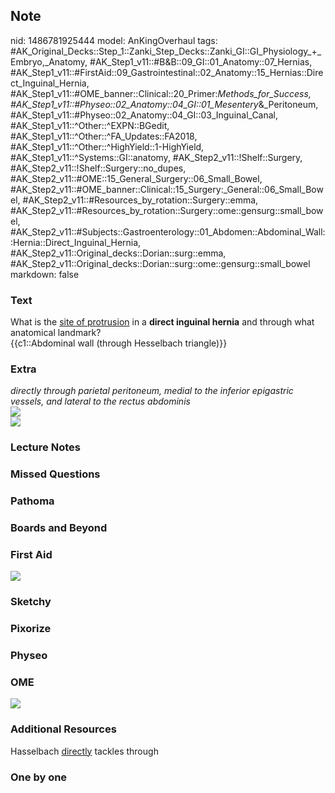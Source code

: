 ## Note
nid: 1486781925444
model: AnKingOverhaul
tags: #AK_Original_Decks::Step_1::Zanki_Step_Decks::Zanki_GI::GI_Physiology_+_Embryo,_Anatomy, #AK_Step1_v11::#B&B::09_GI::01_Anatomy::07_Hernias, #AK_Step1_v11::#FirstAid::09_Gastrointestinal::02_Anatomy::15_Hernias::Direct_Inguinal_Hernia, #AK_Step1_v11::#OME_banner::Clinical::20_Primer:_Methods_for_Success, #AK_Step1_v11::#Physeo::02_Anatomy::04_GI::01_Mesentery_&_Peritoneum, #AK_Step1_v11::#Physeo::02_Anatomy::04_GI::03_Inguinal_Canal, #AK_Step1_v11::^Other::^EXPN::BGedit, #AK_Step1_v11::^Other::^FA_Updates::FA2018, #AK_Step1_v11::^Other::^HighYield::1-HighYield, #AK_Step1_v11::^Systems::GI::anatomy, #AK_Step2_v11::!Shelf::Surgery, #AK_Step2_v11::!Shelf::Surgery::no_dupes, #AK_Step2_v11::#OME::15_General_Surgery::06_Small_Bowel, #AK_Step2_v11::#OME_banner::Clinical::15_Surgery:_General::06_Small_Bowel, #AK_Step2_v11::#Resources_by_rotation::Surgery::emma, #AK_Step2_v11::#Resources_by_rotation::Surgery::ome::gensurg::small_bowel, #AK_Step2_v11::#Subjects::Gastroenterology::01_Abdomen::Abdominal_Wall::Hernia::Direct_Inguinal_Hernia, #AK_Step2_v11::Original_decks::Dorian::surg::emma, #AK_Step2_v11::Original_decks::Dorian::surg::ome::gensurg::small_bowel
markdown: false

### Text
<div>
  <div>
    What is the <u>site of protrusion</u> in a <b>direct inguinal
    hernia</b> and through what anatomical landmark?
    <div>
      {{c1::Abdominal wall (through Hesselbach triangle)}}
    </div>
  </div>
</div>

### Extra
<div>
  <i>directly through parietal peritoneum, medial to the inferior
  epigastric vessels, and lateral to the rectus abdominis</i>
</div>
<div><img src="paste-383918536654849.jpg"></div>
<div><img src="paste-388385302642689.jpg"></div>

### Lecture Notes


### Missed Questions


### Pathoma


### Boards and Beyond


### First Aid
<img src="tmplIBeFf.png">

### Sketchy


### Pixorize


### Physeo


### OME
<div class="ome-widget">
  <a href="https://onlinemeded.org/spa/surgery?ref=anki"><img src=
  "_OME_AnkiFlashcards_Topic_6.png"></a>
</div>

### Additional Resources
Hasselbach <u>directly</u> tackles through

### One by one

